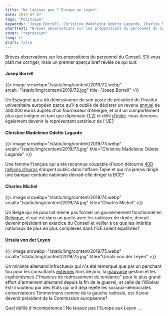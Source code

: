 ```yaml
---
title: "Ne laissez pas l'Europe au Leyen"
date: 2019-07-07
tags: "Politique"
keywords: "Josep Borrell, Christine Madeleine Odette Lagarde, Charles Michel, Ursula von der Leyen, Europe, Parlement européen, Commission européenne, Président de l'Europe"
shorttext: "Brèves observations sur les propositions du personnel du Conseil. S'il vous plaît me corriger, mais un premier aperçu bref révèle ce qui suit"
cover: "repression"
lang: fr
draft: false
---
```


Brèves observations sur les propositions du personnel du Conseil. S'il vous plaît me corriger, mais un premier aperçu bref révèle ce qui suit:

#### Josep Borrell

{{< image srcwebp="/static/img/content/2019/72.webp" srcalt="/static/img/content/2019/72.jpg" title="Josep Borrell" >}}

Un Espagnol qui a dû démissionner de son poste de président de l'Institut universitaire européen parce qu'il a oublié de déclarer un revenu [annuel](https://www.politico.eu/article/borrell-forced-to-resign-over-energy-interests/ "Borrell forced to resign over energy interests") de 300.000 euros auprès d'un fournisseur d'énergie, et ont un comportement plus que indigne en tant que diplomate ([1](https://www.elperiodico.com/es/politica/20190528/rusia-embajador-espanol-declaraciones-borrell-el-periodico-7478217 "Rusia cita al embajador español por unas declaraciones inamistosas de Borrell en EL PERIÓDICO"),[2](https://www.heise.de/tp/features/Spanien-veraergert-Mexiko-will-Entschuldigung-fuer-die-Eroberung-4353871.html "Spanien verärgert: Mexiko will Entschuldigung für die Eroberung")) et délit [d'initié](https://www.lavanguardia.com/politica/20181127/453212914541/borrell-pagar-30000-euros-venta-acciones-abengoa-video-seo-ext.html "Borrell deberá pagar 30.000 euros por la venta de acciones de Abengoa"). nous devrions également devenir le représentant extérieur de l'UE?

#### Christine Madeleine Odette Lagarde

{{< image srcwebp="/static/img/content/2019/73.webp" srcalt="/static/img/content/2019/73.jpg" title="Christine Madeleine Odette Lagarde" >}}

Une femme Français qui a été reconnue coupable d'avoir détourné [400 millions d'euros](https://www.haz.de/Nachrichten/Politik/Deutschland-Welt/Gericht-spricht-IWF-Chefin-Lagarde-schuldig "Gericht spricht IWF-Chefin Lagarde schuldig") d'argent public dans l'affaire Tapie et qui n'a jamais dirigé une banque centrale nationale devrait-elle diriger la BCE?

#### Charles Michel

{{< image srcwebp="/static/img/content/2019/74.webp" srcalt="/static/img/content/2019/74.jpg" title="Charles Michel" >}}

Un Belge qui ne pourrait même pas former un gouvernement fonctionnel en [Belgique](https://www.euractiv.com/section/future-eu/news/charles-michel-the-compromise-builder/ "Charles Michel, the compromise builder"), et qui est dans un pacte avec les radicaux de droite, devrait devenir président en exercice du Conseil et veiller à ce que les intérêts nationaux de plus en plus complexes dans l'UE soient équilibrés?

#### Ursula von der Leyen

{{< image srcwebp="/static/img/content/2019/75.webp" srcalt="/static/img/content/2019/75.jpg" title="Ursula von der Leyen" >}}

Un ministre allemand infructueux qui n'a été remarqué que par un penchant fou pour les consultants [externes](https://www.zeit.de/politik/deutschland/2016-07/ursula-von-der-leyen-berater-ruestung-ausgaben "300 Millionen für externe Berater") hors de prix, la [mauvaise](https://www.focus.de/politik/deutschland/politik-weitermachen_id_8328701.html "Weitermachen?") gestion et les euphémismes ("finances de redressement de tendance" pour le plus grand effort d'armement allemand depuis la fin de la guerre), et celle de l'illibéral Est-il soutenu par des Etats qui ont déjà rejeté les sociaux-démocrates conservateurs Timmermans comme de la gauche radicale, est-il pour devenir président de la Commission européenne?

Quel défilé d'incompétence ! Ne laissez pas l'Europe aux Leyen ...
